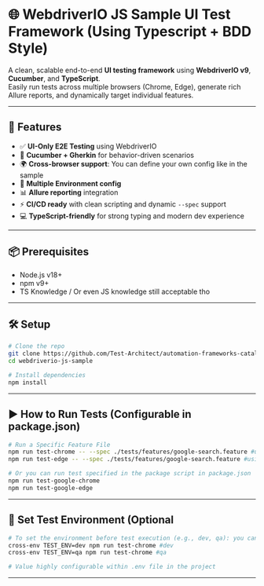 # 🌐 WebdriverIO JS Sample UI Test Framework (Using Typescript + BDD Style)

A clean, scalable end-to-end **UI testing framework** using **WebdriverIO v9**, **Cucumber**, and **TypeScript**.  
Easily run tests across multiple browsers (Chrome, Edge), generate rich Allure reports, and dynamically target individual features.

---

## 🚀 Features

- ✅ **UI-Only E2E Testing** using WebdriverIO
- 🧠 **Cucumber + Gherkin** for behavior-driven scenarios
- 🌍 **Cross-browser support**: You can define your own config like in the sample
- 🔧 **Multiple Environment config**
- 📊 **Allure reporting** integration
- ⚡ **CI/CD ready** with clean scripting and dynamic `--spec` support
- 💻 **TypeScript-friendly** for strong typing and modern dev experience

---

## 📦 Prerequisites

- Node.js v18+
- npm v9+
- TS Knowledge / Or even JS knowledge still acceptable tho

---

## 🛠 Setup

```bash
# Clone the repo
git clone https://github.com/Test-Architect/automation-frameworks-catalog.git
cd webdriverio-js-sample

# Install dependencies
npm install
```
---

## ▶️ How to Run Tests (Configurable in package.json)
```bash
# Run a Specific Feature File
npm run test-chrome -- --spec ./tests/features/google-search.feature #using chrome browser config
npm run test-edge -- --spec ./tests/features/google-search.feature #using edge browser config

# Or you can run test specified in the package script in package.json
npm run test-google-chrome
npm run test-google-edge
```
---
## 🌱 Set Test Environment (Optional
```bash
# To set the environment before test execution (e.g., dev, qa): you can change it on package.json, change the TEST_ENV={env_you_want}
cross-env TEST_ENV=dev npm run test-chrome #dev
cross-env TEST_ENV=qa npm run test-chrome #qa

# Value highly configurable within .env file in the project
```
---
